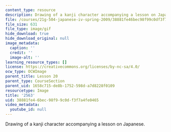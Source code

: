 ```yaml
---
content_type: resource
description: Drawing of a kanji character accompanying a lesson on Japanese.
file: /courses/21g-504-japanese-iv-spring-2009/38881fe46bec98f99c0df3f7a4fe0465_2563.gif
file_size: 631
file_type: image/gif
hide_download: true
hide_download_original: null
image_metadata:
  caption: ''
  credit: ''
  image-alt: ''
learning_resource_types: []
license: https://creativecommons.org/licenses/by-nc-sa/4.0/
ocw_type: OCWImage
parent_title: Lesson 20
parent_type: CourseSection
parent_uid: 1658c715-de8b-1752-598d-a7d8228f0109
resourcetype: Image
title: '2563'
uid: 38881fe4-6bec-98f9-9c0d-f3f7a4fe0465
video_metadata:
  youtube_id: null
---
```

Drawing of a kanji character accompanying a lesson on Japanese.